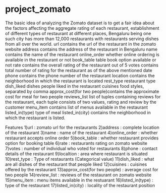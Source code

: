 # project_zomato
The basic idea of analyzing the Zomato dataset is to get a fair idea about the factors affecting the aggregate rating of each restaurant, establishment of different types of restaurant at different places, Bengaluru being one such city has more than 12,000 restaurants with restaurants serving dishes from all over the world. url contains the url of the restaurant in the zomato website address contains the address of the restaurant in Bengaluru name contains the name of the restaurant online_order whether online ordering is available in the restaurant or not book_table table book option available or not rate contains the overall rating of the restaurant out of 5 votes contains total number of rating for the restaurant as of the above mentioned date phone contains the phone number of the restaurant location contains the neighborhood in which the restaurant is located rest_type restaurant type dish_liked dishes people liked in the restaurant cuisines food styles, separated by comma approx_cost(for two people)contains the approximate cost for meal for two people reviews_list list of tuples containing reviews for the restaurant, each tuple consists of two values, rating and review by the customer menu_item contains list of menus available in the restaurant listed_in(type) type of meal listed_in(city) contains the neighborhood in which the restaurant is listed.

Features 1)url : zomato url for the restaurants 2)address : complete location of the restaurant 3)name : name of the restaurant 4)online_order : whether restaurant accepts online order 5)book_table : whether restaurant provides option for booking table 6)rate : restaurants rating on zomato website 7)votes : number of individual who voted for restaurants 8)phone : contact details of the restaurant 9)localtion : area where restaurant is situated 10)rest_type : Type of restaurants (Categorical value) 11)dish_liked : what are all dishes of the restaurant that people liked 12)cuisines : cuisines offered by the restaurant 13)approx_cost(for two people) : average cost for two people 14)review_list : reviews of the restaurant on zomato website 15)menu_item : menu items available in the restuarant 16)listed_in(type) : type of the restaurant 17)listed_in(city) : locality of the restaurant position
